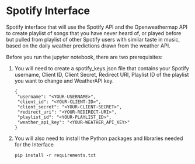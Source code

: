 # Spotify Interface

Spotify interface that will use the Spotify API and the Openweathermap API to create playlist of songs that you have never heard of, or played before but pulled from playlist of other Spotify users with similar taste in music, based on the daily weather predictions drawn from the weather API.

Before you run the jupyter notebook, there are two prerequisites:

1. You will need to create a spotify_keys.json file that contains your Spotify username, Client ID, Client Secret, Redirect URI, Playlist ID of the playlist you want to change and WeatherAPI key.

   ```
   {
   	"username": "<YOUR-USERNAME>",
   	"client_id": "<YOUR-CLIENT-ID>",
   	"client_secret": "<YOUR-CLIENT-SECRET>",
   	"redirect_uri": "<YOUR-REDIRECT-URI>",
   	"playlist_id": "<YOUR-PLAYLIST_ID>",
   	"weather_api_key": "<YOUR-WEATHER_API_KEY>"
   }
   ```

   

2. You will also need to install the Python packages and libraries needed for the Interface

   ```
   pip install -r requirements.txt
   ```

   